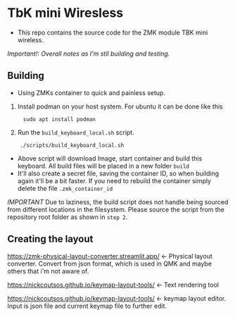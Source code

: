 # TbK mini Wiresless 

- This repo contains the source code for the ZMK module TBK mini wireless. 


*Important!: Overall notes as I'm stil building and testing.* 

## Building 

- Using ZMKs container to quick and painless setup.

1. Install podman on your host system. For ubuntu it can be done like this
```
     sudo apt install podman
```

2. Run the `build_keyboard_local.sh` script. 
```
    ./scripts/build_keyboard_local.sh
```
- Above script will download Image, start container and build this keyboard. All build files will be placed in a new folder `build`
- It'll also create a secret file, saving the container ID, so when building again it'll be a bit faster. If you need to rebuild the container simply delete the file `.zmk_container_id`

*IMPORTANT* 
Due to laziness, the build script does not handle being sourced from different locations in the filesystem. Please source the script from the repository root folder as shown in `step 2`.

## Creating the layout 

https://zmk-physical-layout-converter.streamlit.app/ <- Physical layout converter. Convert from json format, which is used in QMK and maybe others that i'm not aware of. 

https://nickcoutsos.github.io/keymap-layout-tools/ <- Text rendering tool 

https://nickcoutsos.github.io/keymap-layout-tools/ <- keymap layout editor. Input is json file and current keymap file to further edit. 
